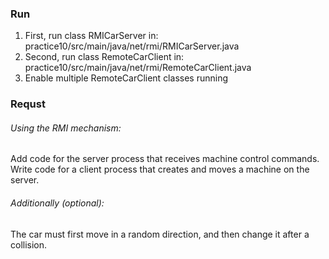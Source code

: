 ### Run

1. First, run class RMICarServer in: practice10/src/main/java/net/rmi/RMICarServer.java
2. Second, run class RemoteCarClient in: practice10/src/main/java/net/rmi/RemoteCarClient.java
3. Enable multiple RemoteCarClient classes running

### Requst

###### Using the RMI mechanism:
Add code for the server process that receives machine control commands.
Write code for a client process that creates and moves a machine on the server.

###### Additionally (optional):
The car must first move in a random direction, and then change it after a collision.